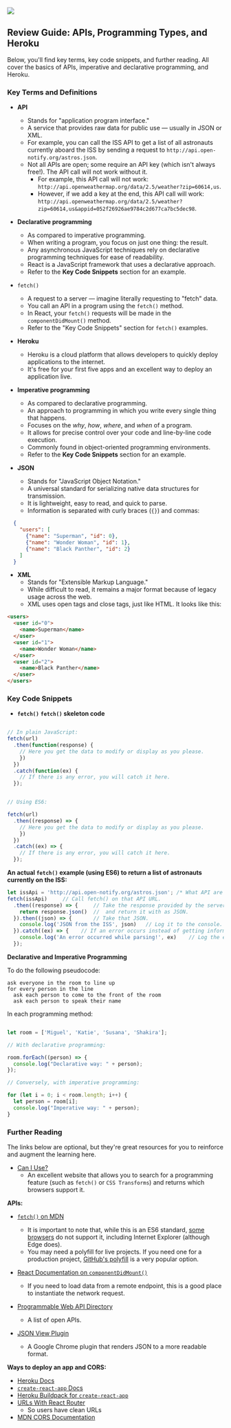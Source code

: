 # ![](https://ga-dash.s3.amazonaws.com/production/assets/logo-9f88ae6c9c3871690e33280fcf557f33.png)

## Review Guide: APIs, Programming Types, and Heroku
Below, you'll find key terms, key code snippets, and further reading. All cover the basics of APIs, imperative and declarative programming, and Heroku.

### Key Terms and Definitions


* **API**
  * Stands for "application program interface."
  * A service that provides raw data for public use — usually in JSON or XML.
  * For example, you can call the ISS API to get a list of all astronauts currently aboard the ISS by sending a request to `http://api.open-notify.org/astros.json`.
  - Not all APIs are open; some require an API key (which isn't always free!). The API call will not work without it.
    - For example, this API call will not work: `http://api.openweathermap.org/data/2.5/weather?zip=60614,us`.
    - However, if we add a key at the end, this API call will work: `http://api.openweathermap.org/data/2.5/weather?zip=60614,us&appid=052f26926ae9784c2d677ca7bc5dec98`.

* **Declarative programming**
  - As compared to imperative programming.
  - When writing a program, you focus on just one thing: the result.
  - Any asynchronous JavaScript techniques rely on declarative programming techniques for ease of readability.
  - React is a JavaScript framework that uses a declarative approach.
  - Refer to the **Key Code Snippets** section for an example.

* `fetch()`
  - A request to a server — imagine literally requesting to "fetch" data.
  - You call an API in a program using the `fetch()` method.
  - In React, your `fetch()` requests will be made in the `componentDidMount()` method.
  - Refer to the "Key Code Snippets" section for `fetch()` examples.

* **Heroku**
  - Heroku is a cloud platform that allows developers to quickly deploy applications to the internet.
  - It's free for your first five apps and an excellent way to deploy an application live.

* **Imperative programming**
  - As compared to declarative programming.
  - An approach to programming in which you write every single thing that happens.
  - Focuses on the _why_, _how_, _where_, and _when_ of a program.
  - It allows for precise control over your code and line-by-line code execution.
  - Commonly found in object-oriented programming environments.
  - Refer to the **Key Code Snippets** section for an example.

* **JSON**
  * Stands for "JavaScript Object Notation."
  * A universal standard for serializing native data structures for transmission.
  * It is lightweight, easy to read, and quick to parse.
  * Information is separated with curly braces (`{}`) and commas:

```json
  {
    "users": [
      {"name": "Superman", "id": 0},
      {"name": "Wonder Woman", "id": 1},
      {"name": "Black Panther", "id": 2}
    ]
  }
```

* **XML**
  * Stands for "Extensible Markup Language."
  - While difficult to read, it remains a major format because of legacy usage across the web.
  - XML uses open tags and close tags, just like HTML. It looks like this:

```html
<users>
  <user id="0">
    <name>Superman</name>
  </user>
  <user id="1">
    <name>Wonder Woman</name>
  </user>
  <user id="2">
    <name>Black Panther</name>
  </user>
</users>
```


### Key Code Snippets

* **`fetch()`**
**`fetch()` skeleton code**

```js

// In plain JavaScript:
fetch(url)
  .then(function(response) {
    // Here you get the data to modify or display as you please.
    })
  })
  .catch(function(ex) {
    // If there is any error, you will catch it here.
  });


// Using ES6:

fetch(url)
  .then((response) => {
    // Here you get the data to modify or display as you please.
    })
  })
  .catch((ex) => {
    // If there is any error, you will catch it here.
  });
```

**An actual `fetch()` example (using ES6) to return a list of astronauts currently on the ISS:**

```js
let issApi = 'http://api.open-notify.org/astros.json'; /* What API are we calling? We get this URL from the ISS server.*/
fetch(issApi)     // Call fetch() on that API URL.
  .then((response) => {     // Take the response provided by the server
    return response.json()  //  and return it with as JSON.
  }).then((json) => {       // Take that JSON.
    console.log('JSON from the ISS', json)   // Log it to the console.
  }).catch((ex) => {    // If an error occurs instead of getting information back, catch it.
    console.log('An error occurred while parsing!', ex)    // Log the error to the console.
  });
```

**Declarative and Imperative Programming**

To do the following pseudocode:

```
ask everyone in the room to line up
for every person in the line
  ask each person to come to the front of the room
  ask each person to speak their name
```

In each programming method:

```js

let room = ['Miguel', 'Katie', 'Susana', 'Shakira'];

// With declarative programming:

room.forEach((person) => {
  console.log("Declarative way: " + person);
});

// Conversely, with imperative programming:

for (let i = 0; i < room.length; i++) {
  let person = room[i];
  console.log("Imperative way: " + person);
}
```


### Further Reading

The links below are optional, but they're great resources for you to reinforce and augment the learning here.

- [Can I Use?](https://caniuse.com/)
  - An excellent website that allows you to search for a programming feature (such as `fetch()` or `CSS Transforms`) and returns which browsers support it.

**APIs:**

- [`fetch()` on MDN](https://developer.mozilla.org/en-US/docs/Web/API/WindowOrWorkerGlobalScope/fetch)
  - It is important to note that, while this is an ES6 standard, [some browsers](http://caniuse.com/#search=fetch) do not support it, including Internet Explorer (although Edge does).
  - You may need a polyfill for live projects. If you need one for a production project, [GitHub's polyfill](https://github.com/github/fetch) is a very popular option.

- [React Documentation on `componentDidMount()`](https://facebook.github.io/react/docs/react-component.html#componentdidmount)
  - If you need to load data from a remote endpoint, this is a good place to instantiate the network request.

- [Programmable Web API Directory](http://www.programmableweb.com/apis/directory)
  - A list of open APIs.

- [JSON View Plugin](https://chrome.google.com/webstore/detail/jsonview/chklaanhfefbnpoihckbnefhakgolnmc?hl=en)
  - A Google Chrome plugin that renders JSON to a more readable format.


**Ways to deploy an app and CORS:**
  - [Heroku Docs](https://blog.heroku.com/deploying-react-with-zero-configuration#new-zero-configuration-experience)
  - [`create-react-app` Docs](https://github.com/facebookincubator/create-react-app)
  - [Heroku Buildpack for `create-react-app`](https://github.com/mars/create-react-app-buildpack#quick-start)
  - [URLs With React Router](https://github.com/mars/create-react-app-buildpack#routing-clean-urls)
    - So users have clean URLs
  - [MDN CORS Documentation](https://developer.mozilla.org/en-US/docs/Web/HTTP/Access_control_CORS)
